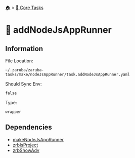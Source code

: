 <!--startTocHeader-->
[🏠](../README.md) > [🥝 Core Tasks](README.md)
# 🐸 addNodeJsAppRunner
<!--endTocHeader-->

## Information

File Location:

    ~/.zaruba/zaruba-tasks/make/nodeJsAppRunner/task.addNodeJsAppRunner.yaml

Should Sync Env:

    false

Type:

    wrapper


## Dependencies

* [makeNodeJsAppRunner](make-node-js-app-runner.md)
* [zrbIsProject](zrb-is-project.md)
* [zrbShowAdv](zrb-show-adv.md)